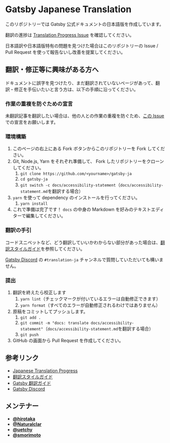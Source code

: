 # Gatsby Japanese Translation

このリポジトリーでは Gatsby 公式ドキュメントの日本語版を作成しています。

翻訳の進捗は [Translation Progress Issue](https://github.com/gatsbyjs/gatsby-ja/issues/1) を確認してください。

日本語訳や日本語版特有の問題を見つけた場合はこのリポジトリーの Issue / Pull Request を使って報告ないし改善を提案してください。

## 翻訳・修正等に興味がある方へ

ドキュメントに誤字を見つけたり、まだ翻訳されていないページがあって、翻訳・修正を手伝いたいと言う方は、以下の手順に沿ってください。

### 作業の重複を防ぐための宣言

未翻訳記事を翻訳したい場合は、他の人との作業の重複を防ぐため、[この Issue](https://github.com/gatsbyjs/gatsby-ja/issues/1) での宣言をお願いします。

### 環境構築

1. このページの右上にある Fork ボタンからこのリポジトリーを Fork してください。
1. Git, Node.js, Yarn をそれぞれ準備して、 Fork したリポジトリーをクローンしてください。
   1. `git clone https://github.com/<yourname>/gatsby-ja`
   1. `cd gatsby-ja`
   1. `git switch -c docs/accessibility-statement`（`docs/accessibility-statement.md`を翻訳する場合）
1. `yarn` を使って dependency のインストールを行ってください。
   1. `yarn install`
1. これで準備は完了です！ `docs` の中身の Markdown を好みのテキストエディターで編集してください。

### 翻訳の手引

コードスニペットなど、どう翻訳していいかわからない部分があった場合は、[翻訳スタイルガイド](/style-guide.md)を参照してください。

[Gatsby Discord](https://gatsby.dev/discord) の `#translation-ja` チャンネルで質問していただいても構いません。

### 提出

1. 翻訳を終えたら校正します
   1. `yarn lint`（チェックマークが付いているエラーは自動修正できます）
   1. `yarn format`（すべてのエラーが自動修正されるわけではありません）
1. 原稿をコミットしてプッシュします。
   1. `git add .`
   1. `git commit -m "docs: translate docs/accessibility-statement"`（`docs/accessibility-statement.md`を翻訳する場合）
   1. `git push`
1. GitHub の画面から Pull Request を作成してください。

## 参考リンク

- [Japanese Translation Progress](https://github.com/gatsbyjs/gatsby-ja/issues/1)
- [翻訳スタイルガイド](/style-guide.md)
- [Gatsby 翻訳ガイド](https://www.gatsbyjs.org/contributing/gatsby-docs-translation-guide/)
- [Gatsby Discord](https://gatsby.dev/discord)

## メンテナー

- [**@hirotaka**](https://github.com/hirotaka)
- [**@Naturalclar**](https://github.com/Naturalclar)
- [**@uetchy**](https://github.com/uetchy)
- [**@smorimoto**](https://github.com/smorimoto)
